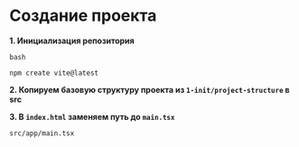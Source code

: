 # Создание проекта

**1. Инициализация репозитория**

```
bash

npm create vite@latest
```

**2. Копируем базовую структуру проекта из `1-init/project-structure` в src**

**3. В `index.html` заменяем путь до `main.tsx`**

`src/app/main.tsx`
